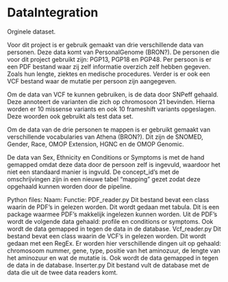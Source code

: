 # DataIntegration

Orginele dataset.

Voor dit project is er gebruik gemaakt van drie verschillende data van personen. Deze data komt van PersonalGenome (BRON?). De personen die voor dit project gebruikt zijn: PGP13, PGP18 en PGP48. Per persoon is er een PDF bestand waar zij zelf informatie overzich zelf hebben gegeven. Zoals hun lengte, ziektes en medische procedures. Verder is er ook een VCF bestand waar de mutatie per persoon zijn aangegeven.

Om de data van VCF te kunnen gebruiken, is de data door SNPeff gehaald. Deze annoteert de varianten die zich op chromosoon 21 bevinden. Hierna worden er 10 missense variants en ook 10 frameshift variants opgeslagen. Deze woorden ook gebruikt als test data set.

Om de data van de drie personen te mappen is er gebruikt gemaakt van verschillende vocabularies van Athena (BRON?). Dit zijn de SNOMED, Gender, Race, OMOP Extension, HGNC en de OMOP Genomic. 

De data van Sex, Ethnicity en Conditions or Symptoms is met de hand gemapped omdat deze data door de persoon zelf is ingevuld, waardoor het niet een standaard manier is ingvuld. De concept_id’s met de omschrijvingen zijn in een nieuwe tabel “mapping” gezet zodat deze opgehaald kunnen worden door de pipeline. 

Python files:
Naam:
Functie:
PDF_reader.py
Dit bestand bevat een class waarin de PDF’s in gelezen worden. Dit wordt gedaan met tabula. Dit is een package waarmee PDF’s makkelijk ingelezen kunnen worden. Uit de PDF’s wordt de volgende data gehaald: profile en conditions or symptoms. Ook wordt de data gemapped in tegen de data in de database.
Vcf_reader.py
Dit bestand bevat een class waarin de VCF’s in gelezen worden. Dit wordt gedaan met een RegEx. Er worden hier verschillende dingen uit op gehaald: chromosoom nummer, gene, type, positie van het aminozuur, de lengte van het aminozuur en wat de mutatie is. Ook wordt de data gemapped in tegen de data in de database.
Inserter.py
Dit bestand vult de database met de data die uit de twee data readers komt.

